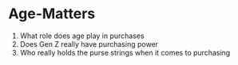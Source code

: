 # Age-Matters
1. What role does age play in purchases
2. Does Gen Z really have purchasing power
3. Who really holds the purse strings when it comes to purchasing 
